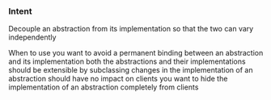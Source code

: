 ### Intent
Decouple an abstraction from its implementation so that the two can vary independently

When to use
you want to avoid a permanent binding between an abstraction and its implementation
both the abstractions and their implementations should be extensible by subclassing
changes in the implementation of an abstraction should have no impact on clients
you want to hide the implementation of an abstraction completely from clients
 